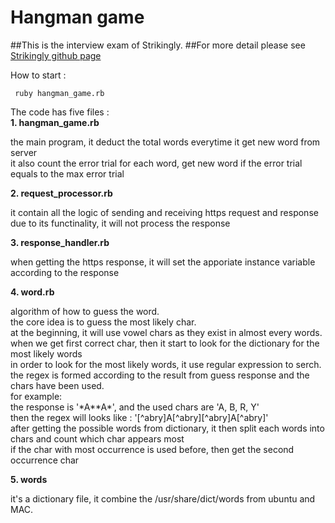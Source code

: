 # Hangman game

##This is the interview exam of Strikingly.
##For more detail please see [Strikingly github page](https://github.com/strikingly/strikingly-interview-test-instructions)

How to start :    
```shell
 ruby hangman_game.rb
```

The code has five files :   
**1. hangman_game.rb**    

   the main program, it deduct the total words everytime it get new word from server    
   it also count the error trial for each word, get new word if the error trial equals to the max error trial    

**2. request_processor.rb**    

   it contain all the logic of sending and receiving https request and response    
   due to its functinality, it will not process the response    

**3. response_handler.rb**    

   when getting the https response, it will set the apporiate instance variable according to the response    

**4. word.rb**    

   algorithm of how to guess the word.    
   the core idea is to guess the most likely char.    
   at the beginning, it will use vowel chars as they exist in almost every words.    
   when we get first correct char, then it start to look for the dictionary for the most likely words    
   in order to look for the most likely words, it use regular expression to serch.    
   the regex is formed according to the result from guess response and the chars have been used.    
      for example:     
         the response is '\*A\*\*A\*', and the used chars are 'A, B, R, Y'    
         then the regex will looks like : '[^abry]A[^abry][^abry]A[^abry]'    
   after getting the possible words from dictionary, it then split each words into chars and count which char appears most    
   if the char with most occurrence is used before, then get the second occurrence char    

**5. words**    

   it's a dictionary file, it combine the /usr/share/dict/words from ubuntu and MAC.    

